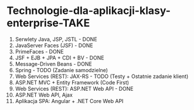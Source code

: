 # Technologie-dla-aplikacji-klasy-enterprise-TAKE
1. Serwlety Java, JSP, JSTL - DONE
2. JavaServer Faces (JSF) - DONE
3. PrimeFaces - DONE
4. JSF + EJB + JPA + CDI + BV - DONE
5. Message-Driven Beans - DONE
6. Spring - TODO (Zadanie samodzielne)
7. Web Services (REST): JAX-RS - TODO (Testy + Ostatnie zadanie klient)
8. ASP.NET MVC + Entity Framework (Code First)
9. Web Services (REST): ASP.NET Web API - DONE
10. ASP.NET Web API, Ajax 
11. Aplikacja SPA: Angular + .NET Core Web API 
